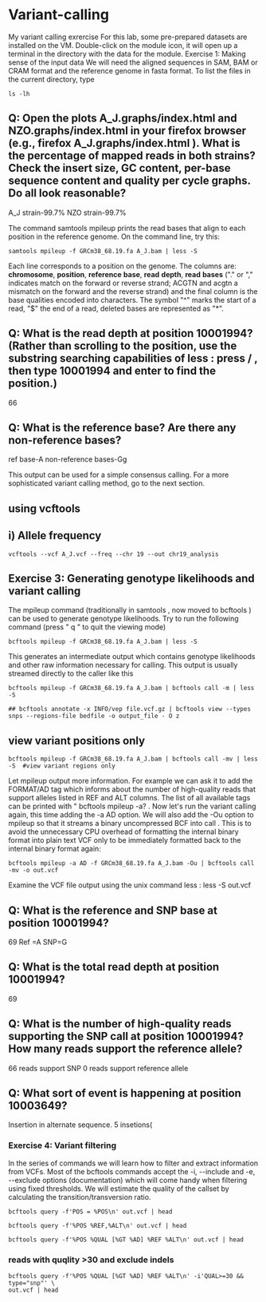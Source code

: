 # Variant-calling
My variant calling exrercise
For this lab, some pre-prepared datasets are installed on the VM. Double-click on the module icon, it will open
up a terminal in the directory with the data for the module.
Exercise 1: Making sense of the input data
We will need the aligned sequences in SAM, BAM or CRAM format and the reference genome in fasta format.
To list the files in the current directory, type
```
ls -lh
```

## Q: Open the plots A_J.graphs/index.html and NZO.graphs/index.html in your firefox browser (e.g., firefox A_J.graphs/index.html ). What is the percentage of mapped reads in both strains? Check the insert size, GC content, per-base sequence content and quality per cycle graphs. Do all look reasonable?
A_J strain-99.7%
NZO strain-99.7%


The command samtools mpileup prints the read bases that align to each position in the reference genome.
On the command line, try this:
```
samtools mpileup -f GRCm38_68.19.fa A_J.bam | less -S
```
Each line corresponds to a position on the genome. The columns are: **chromosome**, **position**, **reference** **base**,
**read** **depth**, **read** **bases** ("." or "," indicates match on the forward or reverse strand; ACGTN and acgtn a
mismatch on the forward and the reverse strand) and the final column is the base qualities encoded into
characters. The symbol "^" marks the start of a read, "$" the end of a read, deleted bases are represented as "*".

## Q: What is the read depth at position 10001994? (Rather than scrolling to the position, use the substring searching capabilities of less : press / , then type 10001994 and enter to find the position.)
66

## Q: What is the reference base? Are there any non-reference bases?
ref base-A
non-reference bases-Gg

This output can be used for a simple consensus calling. For a more sophisticated variant calling method,
go to the next section.
## using vcftools
## i) Allele frequency 
```
vcftools --vcf A_J.vcf --freq --chr 19 --out chr19_analysis
```


## Exercise 3: Generating genotype likelihoods and variant calling
The mpileup command (traditionally in samtools , now moved to bcftools ) can be used to generate genotype
likelihoods. Try to run the following command (press " q " to quit the viewing mode)
```
bcftools mpileup -f GRCm38_68.19.fa A_J.bam | less -S
```
This generates an intermediate output which contains genotype likelihoods and other raw information
necessary for calling. This output is usually streamed directly to the caller like this
```
bcftools mpileup -f GRCm38_68.19.fa A_J.bam | bcftools call -m | less -S
```
```
## bcftools annotate -x INFO/vep file.vcf.gz | bcftools view --types snps --regions-file bedfile -o output_file - O z
``` 
## view variant positions only
```
bcftools mpileup -f GRCm38_68.19.fa A_J.bam | bcftools call -mv | less -S  #view variant regions only
```
Let mpileup output more information. For example we can ask it to add the FORMAT/AD tag which informs
about the number of high-quality reads that support alleles listed in REF and ALT columns. The list of all
available tags can be printed with " bcftools mpileup -a? .
Now let's run the variant calling again, this time adding the -a AD option. We will also add the -Ou option to
mpileup so that it streams a binary uncompressed BCF into call . This is to avoid the unnecessary CPU
overhead of formatting the internal binary format into plain text VCF only to be immediately formatted back to
the internal binary format again:
```
bcftools mpileup -a AD -f GRCm38_68.19.fa A_J.bam -Ou | bcftools call -mv -o out.vcf
```
Examine the VCF file output using the unix command less :
less -S out.vcf
## Q: What is the reference and SNP base at position 10001994?
69
Ref =A
SNP=G

## Q: What is the total read depth at position 10001994?
69

## Q: What is the number of high-quality reads supporting the SNP call at position 10001994? How many reads support the reference allele?
66 reads support SNP
0 reads support reference allele
## Q: What sort of event is happening at position 10003649?
Insertion in alternate sequence. 5  insetions(


### Exercise 4: Variant filtering
In the series of commands we will learn how to filter and extract information from VCFs. Most of the bcftools commands accept the -i, --include and -e, --exclude options (documentation) which will come handy when filtering using fixed thresholds. We will estimate the quality of the callset by calculating the transition/transversion ratio.
```
bcftools query -f'POS = %POS\n' out.vcf | head
```
```
bcftools query -f'%POS %REF,%ALT\n' out.vcf | head
```
````
bcftools query -f'%POS %QUAL [%GT %AD] %REF %ALT\n' out.vcf | head
````
### reads with quqlity >30 and exclude indels
```
bcftools query -f'%POS %QUAL [%GT %AD] %REF %ALT\n' -i'QUAL>=30 && type="snp"' \
out.vcf | head
```

